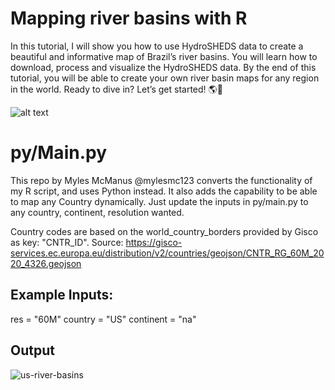 # Mapping river basins with R

In this tutorial, I will show you how to use HydroSHEDS data to create a beautiful and informative map of Brazil’s river basins. You will learn how to download, process and visualize the HydroSHEDS data. By the end of this tutorial, you will be able to create your own river basin maps for any region in the world. Ready to dive in? Let’s get started! 🌎🌊

![alt text](https://github.com/milos-agathon/mapping-river-basins-with-r/blob/main/brazil-basins.png?raw=true)

# py/Main.py
This repo by Myles McManus @mylesmc123 converts the functionality of my R script, and uses Python instead. It also adds the capability to be able to map any Country dynamically.
Just update the inputs in py/main.py to any country, continent, resolution wanted.

Country codes are based on the world_country_borders provided by Gisco as key: "CNTR_ID". 
Source: https://gisco-services.ec.europa.eu/distribution/v2/countries/geojson/CNTR_RG_60M_2020_4326.geojson

## Example Inputs:
res = "60M"
country = "US"
continent = "na" 

## Output
![us-river-basins](https://github.com/mylesmc123/mapping-river-basins-with-r-and-python/assets/64209352/0a9b43ec-e205-4424-b408-a2f315a4ec5e)
